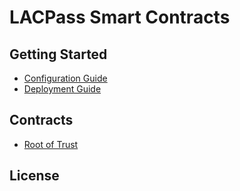# LACPass Smart Contracts

## Getting Started

- [Configuration Guide](docs/tech/configuration.md)
- [Deployment Guide](docs/tech/deployment.md)

## Contracts

- [Root of Trust](docs/functional/rootOfTrust.md)

## License
